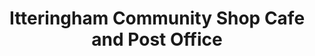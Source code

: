 ---
title: "Itteringham Community Shop Cafe and Post Office"
url: /itteringham/itteringham-community-shop-cafe-and-post-office/
shop: Lebensmittel
---